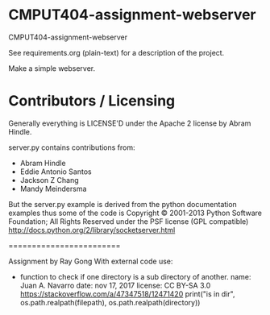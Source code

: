 CMPUT404-assignment-webserver
=============================

CMPUT404-assignment-webserver

See requirements.org (plain-text) for a description of the project.

Make a simple webserver.

Contributors / Licensing
========================

Generally everything is LICENSE'D under the Apache 2 license by Abram Hindle.

server.py contains contributions from:

* Abram Hindle
* Eddie Antonio Santos
* Jackson Z Chang
* Mandy Meindersma 

But the server.py example is derived from the python documentation
examples thus some of the code is Copyright © 2001-2013 Python
Software Foundation; All Rights Reserved under the PSF license (GPL
compatible) http://docs.python.org/2/library/socketserver.html

========================

Assignment by Ray Gong
With external code use:

* function to check if one directory is a sub directory of another.
name: Juan A. Navarro
date: nov 17, 2017
license: CC BY-SA 3.0
https://stackoverflow.com/a/47347518/12471420
print("is in dir", os.path.realpath(filepath), os.path.realpath(directory))